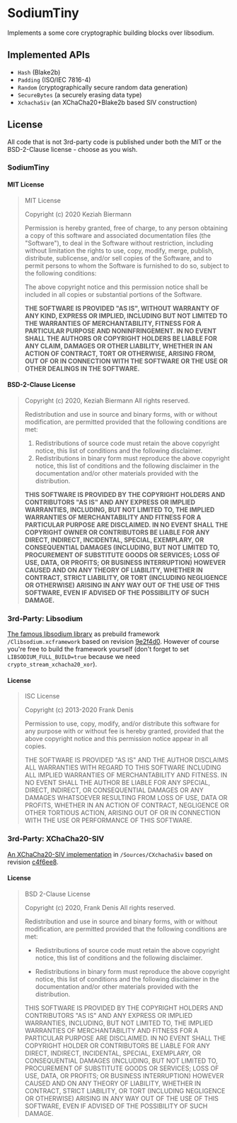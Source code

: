 # SodiumTiny

Implements a some core cryptographic building blocks over libsodium.

## Implemented APIs
 - `Hash` (Blake2b)
 - `Padding` (ISO/IEC 7816-4)
 - `Random` (cryptographically secure random data generation)
 - `SecureBytes` (a securely erasing data type)
 - `XchachaSiv` (an XChaCha20+Blake2b based SIV construction)
 
 
## License
All code that is not 3rd-party code is published under both the MIT or the BSD-2-Clause license - choose as you wish.

### SodiumTiny

#### MIT License
> MIT License
> 
> Copyright (c) 2020 Keziah Biermann
> 
> Permission is hereby granted, free of charge, to any person obtaining a copy
> of this software and associated documentation files (the "Software"), to deal
> in the Software without restriction, including without limitation the rights
> to use, copy, modify, merge, publish, distribute, sublicense, and/or sell
> copies of the Software, and to permit persons to whom the Software is
> furnished to do so, subject to the following conditions:
> 
> The above copyright notice and this permission notice shall be included in all
> copies or substantial portions of the Software.
> 
> __THE SOFTWARE IS PROVIDED "AS IS", WITHOUT WARRANTY OF ANY KIND, EXPRESS OR
> IMPLIED, INCLUDING BUT NOT LIMITED TO THE WARRANTIES OF MERCHANTABILITY,
> FITNESS FOR A PARTICULAR PURPOSE AND NONINFRINGEMENT. IN NO EVENT SHALL THE
> AUTHORS OR COPYRIGHT HOLDERS BE LIABLE FOR ANY CLAIM, DAMAGES OR OTHER
> LIABILITY, WHETHER IN AN ACTION OF CONTRACT, TORT OR OTHERWISE, ARISING FROM,
> OUT OF OR IN CONNECTION WITH THE SOFTWARE OR THE USE OR OTHER DEALINGS IN THE
> SOFTWARE.__


#### BSD-2-Clause License
> Copyright (c) 2020, Keziah Biermann
> All rights reserved.
> 
> Redistribution and use in source and binary forms, with or without
> modification, are permitted provided that the following conditions are met:
> 
> 1. Redistributions of source code must retain the above copyright notice, this
>    list of conditions and the following disclaimer.
> 2. Redistributions in binary form must reproduce the above copyright notice,
>    this list of conditions and the following disclaimer in the documentation
>    and/or other materials provided with the distribution.
> 
> __THIS SOFTWARE IS PROVIDED BY THE COPYRIGHT HOLDERS AND CONTRIBUTORS "AS IS" AND
> ANY EXPRESS OR IMPLIED WARRANTIES, INCLUDING, BUT NOT LIMITED TO, THE IMPLIED
> WARRANTIES OF MERCHANTABILITY AND FITNESS FOR A PARTICULAR PURPOSE ARE
> DISCLAIMED. IN NO EVENT SHALL THE COPYRIGHT OWNER OR CONTRIBUTORS BE LIABLE FOR
> ANY DIRECT, INDIRECT, INCIDENTAL, SPECIAL, EXEMPLARY, OR CONSEQUENTIAL DAMAGES
> (INCLUDING, BUT NOT LIMITED TO, PROCUREMENT OF SUBSTITUTE GOODS OR SERVICES;
> LOSS OF USE, DATA, OR PROFITS; OR BUSINESS INTERRUPTION) HOWEVER CAUSED AND
> ON ANY THEORY OF LIABILITY, WHETHER IN CONTRACT, STRICT LIABILITY, OR TORT
> (INCLUDING NEGLIGENCE OR OTHERWISE) ARISING IN ANY WAY OUT OF THE USE OF THIS
> SOFTWARE, EVEN IF ADVISED OF THE POSSIBILITY OF SUCH DAMAGE.__

### 3rd-Party: Libsodium
[The famous libsodium library](https://github.com/jedisct1/libsodium) as prebuild framework `/Clibsodium.xcframework` based on
revision [9e2f4d0](https://github.com/jedisct1/libsodium/tree/9e2f4d0ba89b60a680d506c06bfb0a833abc2ff0). However of course you're
free to build the framework yourself (don't forget to set `LIBSODIUM_FULL_BUILD=true` because we need 
`crypto_stream_xchacha20_xor`).

#### License
> ISC License
> 
> Copyright (c) 2013-2020
> Frank Denis <j at pureftpd dot org>
> 
> Permission to use, copy, modify, and/or distribute this software for any
> purpose with or without fee is hereby granted, provided that the above
> copyright notice and this permission notice appear in all copies.
> 
> THE SOFTWARE IS PROVIDED "AS IS" AND THE AUTHOR DISCLAIMS ALL WARRANTIES
> WITH REGARD TO THIS SOFTWARE INCLUDING ALL IMPLIED WARRANTIES OF
> MERCHANTABILITY AND FITNESS. IN NO EVENT SHALL THE AUTHOR BE LIABLE FOR
> ANY SPECIAL, DIRECT, INDIRECT, OR CONSEQUENTIAL DAMAGES OR ANY DAMAGES
> WHATSOEVER RESULTING FROM LOSS OF USE, DATA OR PROFITS, WHETHER IN AN
> ACTION OF CONTRACT, NEGLIGENCE OR OTHER TORTIOUS ACTION, ARISING OUT OF
> OR IN CONNECTION WITH THE USE OR PERFORMANCE OF THIS SOFTWARE.

### 3rd-Party: XChaCha20-SIV
[An XChaCha20-SIV implementation](https://github.com/jedisct1/libsodium-xchacha20-siv) in `/Sources/CXchachaSiv` based on
revision [c4f6ee8](https://github.com/jedisct1/libsodium-xchacha20-siv/tree/c4f6ee85ac7fc633a81edcae8fc923f7690c1766).

#### License
> BSD 2-Clause License
> 
> Copyright (c) 2020, Frank Denis
> All rights reserved.
> 
> Redistribution and use in source and binary forms, with or without
> modification, are permitted provided that the following conditions are met:
> 
> * Redistributions of source code must retain the above copyright notice, this
>   list of conditions and the following disclaimer.
> 
> * Redistributions in binary form must reproduce the above copyright notice,
>   this list of conditions and the following disclaimer in the documentation
>   and/or other materials provided with the distribution.
> 
> THIS SOFTWARE IS PROVIDED BY THE COPYRIGHT HOLDERS AND CONTRIBUTORS "AS IS"
> AND ANY EXPRESS OR IMPLIED WARRANTIES, INCLUDING, BUT NOT LIMITED TO, THE
> IMPLIED WARRANTIES OF MERCHANTABILITY AND FITNESS FOR A PARTICULAR PURPOSE ARE
> DISCLAIMED. IN NO EVENT SHALL THE COPYRIGHT HOLDER OR CONTRIBUTORS BE LIABLE
> FOR ANY DIRECT, INDIRECT, INCIDENTAL, SPECIAL, EXEMPLARY, OR CONSEQUENTIAL
> DAMAGES (INCLUDING, BUT NOT LIMITED TO, PROCUREMENT OF SUBSTITUTE GOODS OR
> SERVICES; LOSS OF USE, DATA, OR PROFITS; OR BUSINESS INTERRUPTION) HOWEVER
> CAUSED AND ON ANY THEORY OF LIABILITY, WHETHER IN CONTRACT, STRICT LIABILITY,
> OR TORT (INCLUDING NEGLIGENCE OR OTHERWISE) ARISING IN ANY WAY OUT OF THE USE
> OF THIS SOFTWARE, EVEN IF ADVISED OF THE POSSIBILITY OF SUCH DAMAGE.
